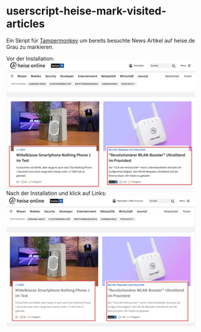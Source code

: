 # userscript-heise-mark-visited-articles

Ein Skript für [Tampermonkey](https://www.tampermonkey.net/) um bereits besuchte News Artikel auf heise.de Grau zu markieren.

Vor der Installation:
![heise.de before](/img/before.png)
Nach der Installation und klick auf Links:
![heise.de before](/img/after.png)
